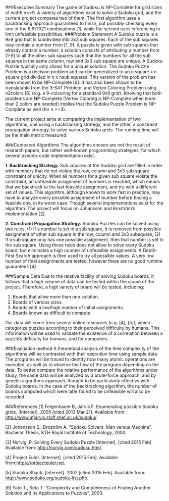 ###Executive Summary 
The game of Sudoku is NP-Complete for grid sizes of width n>=9. A variety of algorithms exist to solve a Sudoku grid, and the current project compares two of them. The first algorithm uses a backtracking approach guaranteed to finish, but possibly checking every one of the 6.671021 combinations [1], while the second uses inferencing to limit unfeasible possibilities.
###Problem Statement
A Sudoku puzzle is a 9x9 grid that is subdivided into 3x3 sub squares. Each of the sub squares may contain a number from [1, 9]. A puzzle is given with sub squares that already contain a number: a solution consists of attributing a number from [1-9] to all the other sub squares such that the numbers for all the sub squares in the same column, row and 3x3 sub square are unique. A Sudoku Puzzle typically only allows for a unique solution. The Sudoku Puzzle Problem is a decision problem and can be generalized to an n square x n square grid divided in n x nsub squares. This version of the problem has been shown to be NP-Complete [6]. It has also been shown to be translatable from the 3-SAT Problem, and Vertex Coloring Problem using n2colors [6] (e.g. a 9-colouring for a standard 9x9 grid). Knowing that both problems are NP-Complete (Vertex Coloring is NP-Complete when more than 2 colors are needed) implies that the Sudoku Puzzle Problem is NP-Complete as well (for n >=3).

The current project aims at comparing the implementation of two algorithms, one using a backtracking strategy, and the other, a constraint propagation strategy, to solve various Sudoku grids. The running time will be the main metric measured.

###Compared Algorithms
The algorithms chosen are not the result of research papers, but rather well-known programming strategies, for which several pseudo-code implementation exist.

**1. Backtracking Strategy.** Sub squares of the Sudoku grid are filled in order with numbers that do not violate the row, column and 3x3 sub square constraint of unicity. When all numbers for a given sub square violate the constraint, an unfeasible assignment of numbers is reached, which means that we backtrack to the last feasible assignment, and try with a different set of values. This algorithm, although known to work fast in practice, may have to analyze every possible assignment of number before finding a feasible one, in its worst case. Though several implementations exist for the algorithm. The project will focus on Johansson and Broström’s implementation [2].

**2. Constraint Propagation Strategy.** Sudoku Puzzles can be solved using two rules: (1) If a number is set in a sub square, it is removed from possible assignment of other sub square in the row, column and 3x3 subsquare, (2) If a sub square only has one possible assignment, then that number is set to the sub square. Using these rules does not allow to solve every Sudoku board, but eliminates a high number of unfeasible assignments. A Depth-First Search approach is then used to try all possible values. A very low number of final assignments are tested, however there are no good runtime guarantees [4].

###Sample Data
Due to the relative facility of solving Sudoku boards, it follows that a high volume of data can be tested within the scope of the project. Therefore, a high variety of board will be tested, including: 

1. Boards that allow more than one solution.
2. Boards of various sizes.
3. Boards with a low/high number of initial assignments.
4. Boards known as difficult to compute.

Our data will come from several online resources (e.g. [4], [5]), which categorize puzzles according to their perceived difficulty by humans. This information will be used to validate the existence of a correlation between a puzzle’s difficulty for humans, and for computers.

###Evaluation method
A theoretical analysis of the time complexity of the algorithms will be contrasted with their execution time using sample data. The programs will be traced to identify how many atomic operations are executed, as well as to observe the flow of the program depending on the data. To better compare the relative performance of the algorithms under study, the same data will be analyzed by a brute-force approach, and by genetic algorithms approach, thought to be particularly effective with Sudoku boards. In the case of the backtracking algorithm, the number of boards computed which were later found to be unfeasible will also be recorded.

###References
[1] Felgenhauer B, Jarvis F. Enumerating possible Sudoku grids. [Internet]. 2005 [cited 2013 Mar 21]. Available from: http://www.afjarvis.staff.shef.ac.uk/sudoku/.

[2] Johansson S., Broström A. “Sudoku Solvers: Man versus Machine”, Bachelor Thesis, KTH Royal Institute of Technology, 2000.

[3] Norvig, P. Solving Every Sudoku Puzzle [Internet]. [cited 2015 Feb]. Available from: http://norvig.com/sudoku.html.

[4] Project Euler. [Internet]. [cited 2015 Feb]. Available from:https://projecteuler.net.

[5] Sudoku Shack. [Internet]. 2007 [cited 2015 Feb]. Available from: http://www.soduko.org/sudoku-list.php.

[6] Yato T., Seta T. “Complexity and Completeness of Finding Another Solution and Its Applications to Puzzles”, 2003.
